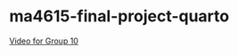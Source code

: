 # ma4615-final-project-quarto


 [Video for Group 10](https://drive.google.com/file/d/1X2bBnhnPtmJEYR_6uy9wDoJqzp5O1vfs/view?usp=drive_link)